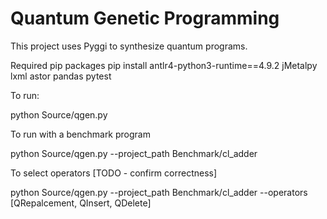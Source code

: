 # Quantum Genetic Programming

This project uses Pyggi to synthesize quantum programs.

Required pip packages
pip install antlr4-python3-runtime==4.9.2 jMetalpy lxml astor pandas pytest

To run:

python Source/qgen.py 


To run with a benchmark program

python Source/qgen.py --project_path Benchmark/cl_adder

To select operators [TODO - confirm correctness]

python Source/qgen.py --project_path Benchmark/cl_adder --operators [QRepalcement, QInsert, QDelete]